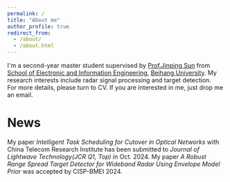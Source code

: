 ```yaml
---
permalink: /
title: "About me"
author_profile: true
redirect_from: 
  - /about/
  - /about.html
---
```

I'm a second-year master student supervised by [Prof.Jinping Sun](https://shi.buaa.edu.cn/sunjinping/zh_CN/index/136932/list/index.htm) from [School of Electronic and Information Engineering](https://www.ee.buaa.edu.cn/), [Beihang University](https://www.buaa.edu.cn/). My research interests include radar signal processing and target detection.<br/>
For more details, please turn to CV. If you are interested in me, just drop me an email.

News
=====
My paper _Intelligent Task Scheduling for Cutover in Optical Networks_ with China Telecom Research Institute has been submitted to _Journal of Lightwave Technology(JCR Q1, Top)_ in Oct. 2024.
My paper _A Robust Range Spread Target Detector for Wideband Radar Using Envelope Model Prior_ was accepted by CISP-BMEI 2024.
